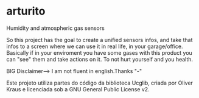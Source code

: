 # arturito
Humidity and atmospheric gas sensors

So this project has the goal to create a unified sensors infos, and take that infos to a screen where we can use it in real life, in your garage/office.
Basically if in your enviroment you have some gases with this product you can "see" them and take actions on it.
To not hurt yourself and you health.

BIG Disclaimer--> I am not fluent in english.Thanks "-"

Este projeto utiliza partes do código da biblioteca Ucglib, criada por Oliver Kraus e licenciada sob a GNU General Public License v2.
